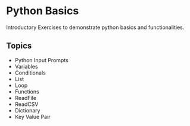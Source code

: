 # Python Basics

Introductory Exercises to demonstrate python basics and functionalities.

## Topics

*  Python Input Prompts
*  Variables
*  Conditionals
*  List
*  Loop
*  Functions
*  ReadFile
*  ReadCSV
*  Dictionary
*  Key Value Pair
